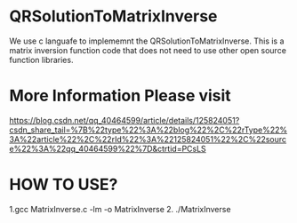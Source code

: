 # QRSolutionToMatrixInverse
We use c languafe to implememnt the QRSolutionToMatrixInverse.
This is a matrix inversion function code that does not need to use other open source function libraries.

# More Information Please visit 
https://blog.csdn.net/qq_40464599/article/details/125824051?csdn_share_tail=%7B%22type%22%3A%22blog%22%2C%22rType%22%3A%22article%22%2C%22rId%22%3A%22125824051%22%2C%22source%22%3A%22qq_40464599%22%7D&ctrtid=PCsLS

# HOW TO USE?
1.gcc MatrixInverse.c -lm -o  MatrixInverse
2. ./MatrixInverse 

